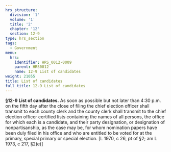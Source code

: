 ```yaml
---
hrs_structure:
  division: '1'
  volume: '1'
  title: '2'
  chapter: '12'
  section: 12-9
type: hrs_section
tags:
  - Government
menu:
  hrs:
    identifier: HRS_0012-0009
    parent: HRS0012
    name: 12-9 List of candidates
weight: 21055
title: List of candidates
full_title: 12-9 List of candidates
---
```

**§12-9 List of candidates.** As soon as possible but not later than 4:30 p.m. on the fifth day after the close of filing the chief election officer shall transmit to each county clerk and the county clerk shall transmit to the chief election officer certified lists containing the names of all persons, the office for which each is a candidate, and their party designation, or designation of nonpartisanship, as the case may be, for whom nomination papers have been duly filed in his office and who are entitled to be voted for at the primary, special primary or special election. [L 1970, c 26, pt of §2; am L 1973, c 217, §2(e)]